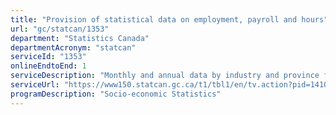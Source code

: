 ```yaml
---
title: "Provision of statistical data on employment, payroll and hours"
url: "gc/statcan/1353"
department: "Statistics Canada"
departmentAcronym: "statcan"
serviceId: "1353"
onlineEndtoEnd: 1
serviceDescription: "Monthly and annual data by industry and province for the following: Average weekly earnings; Average hourly earnings; Total employment; Total payroll; Average hours. Monthly data by industry and province on job vacancies. These data are published in 91,000 CANSIM series and in a monthly major Daily release."
serviceUrl: "https://www150.statcan.gc.ca/t1/tbl1/en/tv.action?pid=1410022001"
programDescription: "Socio-economic Statistics"
---
```

